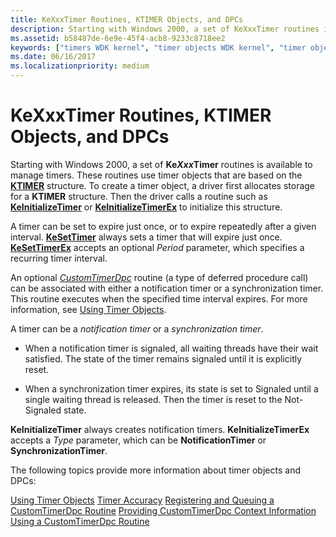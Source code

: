```yaml
---
title: KeXxxTimer Routines, KTIMER Objects, and DPCs
description: Starting with Windows 2000, a set of KeXxxTimer routines is available to manage timers.
ms.assetid: b58487de-6e9e-45f4-acb8-9233c8718ee2
keywords: ["timers WDK kernel", "timer objects WDK kernel", "timer objects WDK kernel , about timer objects", "deferred procedure calls WDK kernel", "DPCs WDK kernel", "kernel dispatcher objects WDK , timer objects", "dispatcher objects WDK kernel , timer objects", "notification timers WDK kernel", "synchronization timers WDK kernel", "KTIMER", "KeXxxTimer routines", "KeInitializeTimer", "KeInitializeTimerEx", "KeSetTimer", "KeSetTimerEx", "CustomTimerDpc", "timeout intervals WDK kernel"]
ms.date: 06/16/2017
ms.localizationpriority: medium
---
```


# KeXxxTimer Routines, KTIMER Objects, and DPCs


Starting with Windows 2000, a set of **Ke*Xxx*Timer** routines is available to manage timers. These routines use timer objects that are based on the [**KTIMER**](https://docs.microsoft.com/windows-hardware/drivers/kernel/eprocess) structure. To create a timer object, a driver first allocates storage for a **KTIMER** structure. Then the driver calls a routine such as [**KeInitializeTimer**](https://docs.microsoft.com/windows-hardware/drivers/ddi/wdm/nf-wdm-keinitializetimer) or [**KeInitializeTimerEx**](https://docs.microsoft.com/windows-hardware/drivers/ddi/wdm/nf-wdm-keinitializetimerex) to initialize this structure.




A timer can be set to expire just once, or to expire repeatedly after a given interval. [**KeSetTimer**](https://docs.microsoft.com/windows-hardware/drivers/ddi/wdm/nf-wdm-kesettimer) always sets a timer that will expire just once. [**KeSetTimerEx**](https://docs.microsoft.com/windows-hardware/drivers/ddi/wdm/nf-wdm-kesettimerex) accepts an optional *Period* parameter, which specifies a recurring timer interval.

An optional [*CustomTimerDpc*](https://msdn.microsoft.com/library/windows/hardware/ff542983) routine (a type of deferred procedure call) can be associated with either a notification timer or a synchronization timer. This routine executes when the specified time interval expires. For more information, see [Using Timer Objects](using-timer-objects.md).

A timer can be a *notification timer* or a *synchronization timer*.

-   When a notification timer is signaled, all waiting threads have their wait satisfied. The state of the timer remains signaled until it is explicitly reset.

-   When a synchronization timer expires, its state is set to Signaled until a single waiting thread is released. Then the timer is reset to the Not-Signaled state.

**KeInitializeTimer** always creates notification timers. **KeInitializeTimerEx** accepts a *Type* parameter, which can be **NotificationTimer** or **SynchronizationTimer**.

The following topics provide more information about timer objects and DPCs:

[Using Timer Objects](using-timer-objects.md)
[Timer Accuracy](timer-accuracy.md)
[Registering and Queuing a CustomTimerDpc Routine](registering-and-queuing-a-customtimerdpc-routine.md)
[Providing CustomTimerDpc Context Information](providing-customtimerdpc-context-information.md)
[Using a CustomTimerDpc Routine](using-a-customtimerdpc-routine.md)
 

 




